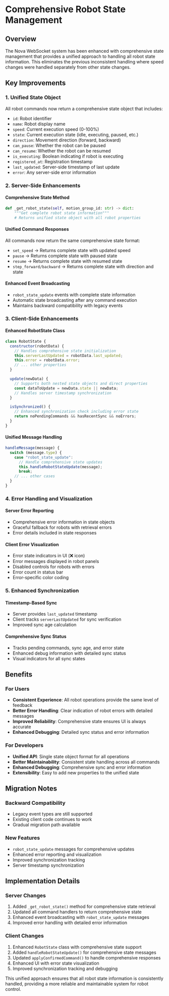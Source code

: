 # Comprehensive Robot State Management

## Overview

The Nova WebSocket system has been enhanced with comprehensive state management that provides a unified approach to handling all robot state information. This eliminates the previous inconsistent handling where speed changes were handled separately from other state changes.

## Key Improvements

### 1. Unified State Object

All robot commands now return a comprehensive state object that includes:

- `id`: Robot identifier
- `name`: Robot display name
- `speed`: Current execution speed (0-100%)
- `state`: Current execution state (idle, executing, paused, etc.)
- `direction`: Movement direction (forward, backward)
- `can_pause`: Whether the robot can be paused
- `can_resume`: Whether the robot can be resumed
- `is_executing`: Boolean indicating if robot is executing
- `registered_at`: Registration timestamp
- `last_updated`: Server-side timestamp of last update
- `error`: Any server-side error information

### 2. Server-Side Enhancements

#### Comprehensive State Method

```python
def _get_robot_state(self, motion_group_id: str) -> dict:
    """Get complete robot state information"""
    # Returns unified state object with all robot properties
```

#### Unified Command Responses

All commands now return the same comprehensive state format:

- `set_speed` → Returns complete state with updated speed
- `pause` → Returns complete state with paused state
- `resume` → Returns complete state with resumed state
- `step_forward/backward` → Returns complete state with direction and state

#### Enhanced Event Broadcasting

- `robot_state_update` events with complete state information
- Automatic state broadcasting after any command execution
- Maintains backward compatibility with legacy events

### 3. Client-Side Enhancements

#### Enhanced RobotState Class

```javascript
class RobotState {
  constructor(robotData) {
    // Handles comprehensive state initialization
    this.serverLastUpdated = robotData.last_updated;
    this.error = robotData.error;
    // ... other properties
  }

  update(newData) {
    // Supports both nested state objects and direct properties
    const dataToUpdate = newData.state || newData;
    // Handles server timestamp synchronization
  }

  isSynchronized() {
    // Enhanced synchronization check including error state
    return noPendingCommands && hasRecentSync && noErrors;
  }
}
```

#### Unified Message Handling

```javascript
handleMessage(message) {
  switch (message.type) {
    case "robot_state_update":
      // Handle comprehensive state updates
      this.handleRobotStateUpdate(message);
      break;
    // ... other cases
  }
}
```

### 4. Error Handling and Visualization

#### Server Error Reporting

- Comprehensive error information in state objects
- Graceful fallback for robots with retrieval errors
- Error details included in state responses

#### Client Error Visualization

- Error state indicators in UI (❌ icon)
- Error messages displayed in robot panels
- Disabled controls for robots with errors
- Error count in status bar
- Error-specific color coding

### 5. Enhanced Synchronization

#### Timestamp-Based Sync

- Server provides `last_updated` timestamp
- Client tracks `serverLastUpdated` for sync verification
- Improved sync age calculation

#### Comprehensive Sync Status

- Tracks pending commands, sync age, and error state
- Enhanced debug information with detailed sync status
- Visual indicators for all sync states

## Benefits

### For Users

- **Consistent Experience**: All robot operations provide the same level of feedback
- **Better Error Handling**: Clear indication of robot errors with detailed messages
- **Improved Reliability**: Comprehensive state ensures UI is always accurate
- **Enhanced Debugging**: Detailed sync status and error information

### For Developers

- **Unified API**: Single state object format for all operations
- **Better Maintainability**: Consistent state handling across all commands
- **Enhanced Debugging**: Comprehensive sync and error information
- **Extensibility**: Easy to add new properties to the unified state

## Migration Notes

### Backward Compatibility

- Legacy event types are still supported
- Existing client code continues to work
- Gradual migration path available

### New Features

- `robot_state_update` messages for comprehensive updates
- Enhanced error reporting and visualization
- Improved synchronization tracking
- Server timestamp synchronization

## Implementation Details

### Server Changes

1. Added `_get_robot_state()` method for comprehensive state retrieval
2. Updated all command handlers to return comprehensive state
3. Enhanced event broadcasting with `robot_state_update` messages
4. Improved error handling with detailed error information

### Client Changes

1. Enhanced `RobotState` class with comprehensive state support
2. Added `handleRobotStateUpdate()` for comprehensive state messages
3. Updated `applyConfirmedCommand()` to handle comprehensive responses
4. Enhanced UI with error state visualization
5. Improved synchronization tracking and debugging

This unified approach ensures that all robot state information is consistently handled, providing a more reliable and maintainable system for robot control.
